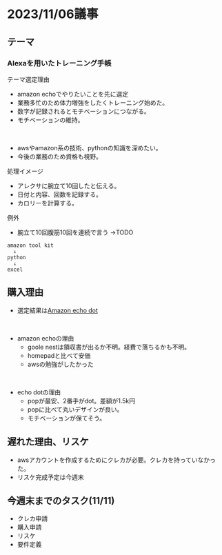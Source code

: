 # 2023/11/06議事
## テーマ
### Alexaを用いたトレーニング手帳

テーマ選定理由

* amazon echoでやりたいことを先に選定
* 業務多忙のため体力増強をしたくトレーニング始めた。
* 数字が記録されるとモチベーションにつながる。
* モチベーションの維持。
<br>

* awsやamazon系の技術、pythonの知識を深めたい。
* 今後の業務のため資格も視野。

処理イメージ
* アレクサに腕立て10回したと伝える。
* 日付と内容、回数を記録する。
* カロリーを計算する。

例外
* 腕立て10回腹筋10回を連続で言う
→TODO

```
amazon tool kit
  ↓
python
  ↓
excel
```

## 購入理由
* 選定結果は[Amazon echo dot](https://www.amazon.co.jp/Echo-Dot-%E3%82%A8%E3%82%B3%E3%83%BC%E3%83%89%E3%83%83%E3%83%88-%E7%AC%AC5%E4%B8%96%E4%BB%A3-Alexa-%E3%82%BB%E3%83%B3%E3%82%B5%E3%83%BC%E6%90%AD%E8%BC%89-%E9%AE%AE%E3%82%84%E3%81%8B%E3%81%AA%E3%82%B5%E3%82%A6%E3%83%B3%E3%83%89-%E3%83%81%E3%83%A3%E3%82%B3%E3%83%BC%E3%83%AB/dp/B09B8SZLLG/ref=sr_1_6?keywords=echo&qid=1697125311&sr=8-6)
<br>

* amazon echoの理由
  * goole nestは領収書が出るか不明。経費で落ちるかも不明。
  * homepadと比べて安価
  * awsの勉強がしたかった
<br>

* echo dotの理由
  * popが最安、2番手がdot。差額が1.5k円
  * popに比べて丸いデザインが良い。
  * モチベーションが保てそう。

## 遅れた理由、リスケ
* awsアカウントを作成するためにクレカが必要。クレカを持っていなかった。
* リスケ完成予定は今週末

## 今週末までのタスク(11/11)
* クレカ申請
* 購入申請
* リスケ
* 要件定義